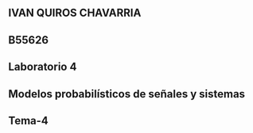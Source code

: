 ## IVAN QUIROS CHAVARRIA
## B55626
## Laboratorio 4
## Modelos probabilísticos de señales y sistemas
## Tema-4
